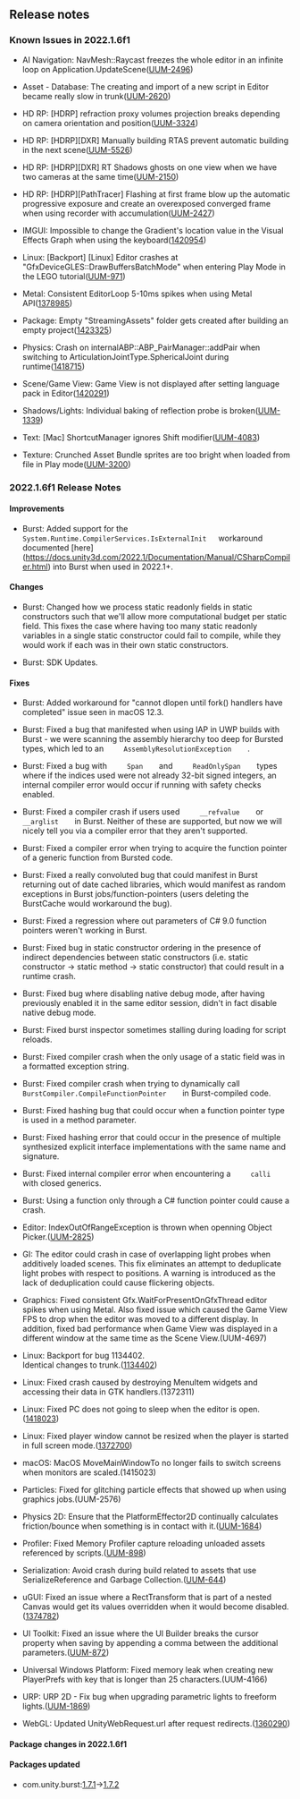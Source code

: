 ## Release notes

### Known Issues in 2022.1.6f1

-   AI Navigation: NavMesh::Raycast freezes the whole editor in an infinite loop on Application.UpdateScene([UUM-2496](https://issuetracker.unity3d.com/issues/navmesh-raycast-freezes-the-whole-editor-in-an-infinite-loop-on-application-dot-updatescene))

-   Asset - Database: The creating and import of a new script in Editor became really slow in trunk([UUM-2620](https://issuetracker.unity3d.com/issues/the-creating-and-import-of-a-new-script-in-editor-became-really-slow-in-trunk))

-   HD RP: \[HDRP\] refraction proxy volumes projection breaks depending on camera orientation and position([UUM-3324](https://issuetracker.unity3d.com/issues/hdrp-refraction-proxy-volumes-projection-breaks-depending-on-camera-orientation-and-position))

-   HD RP: \[HDRP\]\[DXR\] Manually building RTAS prevent automatic building in the next scene([UUM-5526](https://issuetracker.unity3d.com/issues/hdrp-dxr-manually-building-rtas-prevent-automatic-building-in-the-next-scene))

-   HD RP: \[HDRP\]\[DXR\] RT Shadows ghosts on one view when we have two cameras at the same time([UUM-2150](https://issuetracker.unity3d.com/issues/hdrp-dxr-rt-shadows-ghosts-on-one-view-when-we-have-two-cameras-at-the-same-time))

-   HD RP: \[HDRP\]\[PathTracer\] Flashing at first frame blow up the automatic progressive exposure and create an overexposed converged frame when using recorder with accumulation([UUM-2427](https://issuetracker.unity3d.com/issues/hdrp-pathtracer-flashing-at-first-frame-blow-up-the-automatic-progressive-exposure-and-create-an-overexposed-converged-frame-when-using-recorder-with-accumulation))

-   IMGUI: Impossible to change the Gradient\'s location value in the Visual Effects Graph when using the keyboard([1420954](https://issuetracker.unity3d.com/issues/impossible-to-change-the-gradients-location-value-in-the-visual-effects-graph-when-using-the-keyboard))

-   Linux: \[Backport\] \[Linux\] Editor crashes at \"GfxDeviceGLES::DrawBuffersBatchMode\" when entering Play Mode in the LEGO tutorial([UUM-971](https://issuetracker.unity3d.com/issues/backport-linux-editor-crashes-at-gfxdevicegles-drawbuffersbatchmode-when-entering-play-mode-in-the-lego-tutorial))

-   Metal: Consistent EditorLoop 5-10ms spikes when using Metal API([1378985](https://issuetracker.unity3d.com/issues/consistent-gfx-dot-waitforpresentongfxthread-5-10ms-spikes-when-using-metal-api))

-   Package: Empty \"StreamingAssets\" folder gets created after building an empty project([1423325](https://issuetracker.unity3d.com/issues/empty-streamingassets-folder-gets-created-after-building-an-empty-project))

-   Physics: Crash on internalABP::ABP_PairManager::addPair when switching to ArticulationJointType.SphericalJoint during runtime([1418715](https://issuetracker.unity3d.com/issues/crash-on-internalabp-abp-pairmanager-addpair-when-switching-to-articulationjointtype-dot-sphericaljoint-during-runtime))

-   Scene/Game View: Game View is not displayed after setting language pack in Editor([1420291](https://issuetracker.unity3d.com/issues/gameview-is-not-displayed-after-setting-language-pack-in-unityeditor))

-   Shadows/Lights: Individual baking of reflection probe is broken([UUM-1339](https://issuetracker.unity3d.com/issues/individual-baking-of-reflection-probe-is-broken))

-   Text: \[Mac\] ShortcutManager ignores Shift modifier([UUM-4083](https://issuetracker.unity3d.com/issues/mac-shortcutmanager-ignores-shift-modifier-1))

-   Texture: Crunched Asset Bundle sprites are too bright when loaded from file in Play mode([UUM-3200](https://issuetracker.unity3d.com/issues/crunched-asset-bundle-sprites-are-too-bright-when-loaded-from-file-in-play-mode))

### 2022.1.6f1 Release Notes

#### Improvements

-   Burst: Added support for the`     System.Runtime.CompilerServices.IsExternalInit    `workaround documented \[here\](https://docs.unity3d.com/2022.1/Documentation/Manual/CSharpCompiler.html) into Burst when used in 2022.1+.

#### Changes

-   Burst: Changed how we process static readonly fields in static constructors such that we\'ll allow more computational budget per static field. This fixes the case where having too many static readonly variables in a single static constructor could fail to compile, while they would work if each was in their own static constructors.

-   Burst: SDK Updates.

#### Fixes

-   Burst: Added workaround for \"cannot dlopen until fork() handlers have completed\" issue seen in macOS 12.3.

-   Burst: Fixed a bug that manifested when using IAP in UWP builds with Burst - we were scanning the assembly hierarchy too deep for Bursted types, which led to an`      AssemblyResolutionException     `.

-   Burst: Fixed a bug with`      Span     `and`      ReadOnlySpan     `types where if the indices used were not already 32-bit signed integers, an internal compiler error would occur if running with safety checks enabled.

-   Burst: Fixed a compiler crash if users used`      __refvalue     `or`      __arglist     `in Burst. Neither of these are supported, but now we will nicely tell you via a compiler error that they aren\'t supported.

-   Burst: Fixed a compiler error when trying to acquire the function pointer of a generic function from Bursted code.

-   Burst: Fixed a really convoluted bug that could manifest in Burst returning out of date cached libraries, which would manifest as random exceptions in Burst jobs/function-pointers (users deleting the BurstCache would workaround the bug).

-   Burst: Fixed a regression where out parameters of C# 9.0 function pointers weren\'t working in Burst.

-   Burst: Fixed bug in static constructor ordering in the presence of indirect dependencies between static constructors (i.e. static constructor -\> static method -\> static constructor) that could result in a runtime crash.

-   Burst: Fixed bug where disabling native debug mode, after having previously enabled it in the same editor session, didn\'t in fact disable native debug mode.

-   Burst: Fixed burst inspector sometimes stalling during loading for script reloads.

-   Burst: Fixed compiler crash when the only usage of a static field was in a formatted exception string.

-   Burst: Fixed compiler crash when trying to dynamically call`      BurstCompiler.CompileFunctionPointer     `in Burst-compiled code.

-   Burst: Fixed hashing bug that could occur when a function pointer type is used in a method parameter.

-   Burst: Fixed hashing error that could occur in the presence of multiple synthesized explicit interface implementations with the same name and signature.

-   Burst: Fixed internal compiler error when encountering a`      calli     `with closed generics.

-   Burst: Using a function only through a C# function pointer could cause a crash.

-   Editor: IndexOutOfRangeException is thrown when openning Object Picker.([UUM-2825](https://issuetracker.unity3d.com/issues/backport-indexoutofrangeexception-is-thrown-when-triggering-showobjectpicker-in-a-custom-node-graph))

-   GI: The editor could crash in case of overlapping light probes when additively loaded scenes. This fix eliminates an attempt to deduplicate light probes with respect to positions. A warning is introduced as the lack of deduplication could cause flickering objects.

-   Graphics: Fixed consistent Gfx.WaitForPresentOnGfxThread editor spikes when using Metal. Also fixed issue which caused the Game View FPS to drop when the editor was moved to a different display. In addition, fixed bad performance when Game View was displayed in a different window at the same time as the Scene View.(UUM-4697)

-   Linux: Backport for bug 1134402.\
    Identical changes to trunk.([1134402](https://issuetracker.unity3d.com/issues/linux-keyboard-dead-keys-are-not-reported-in-new-input-system))

-   Linux: Fixed crash caused by destroying MenuItem widgets and accessing their data in GTK handlers.(1372311)

-   Linux: Fixed PC does not going to sleep when the editor is open.([1418023](https://issuetracker.unity3d.com/issues/linux-pc-doesnt-sleep-when-the-editor-is-open))

-   Linux: Fixed player window cannot be resized when the player is started in full screen mode.([1372700](https://issuetracker.unity3d.com/issues/linux-player-window-cant-be-resized-when-the-player-is-started-in-fullscreen-mode-and-then-changed-to-windowed))

-   macOS: MacOS MoveMainWindowTo no longer fails to switch screens when monitors are scaled.(1415023)

-   Particles: Fixed for glitching particle effects that showed up when using graphics jobs.(UUM-2576)

-   Physics 2D: Ensure that the PlatformEffector2D continually calculates friction/bounce when something is in contact with it.([UUM-1684](https://issuetracker.unity3d.com/issues/platform-effector-2d-components-disabled-use-side-friction-property-doesnt-work-when-a-gameobject-is-falling-off-the-corner))

-   Profiler: Fixed Memory Profiler capture reloading unloaded assets referenced by scripts.([UUM-898](https://issuetracker.unity3d.com/issues/backport-memory-profiler-throws-object-lock-exceptions-when-capturing-editor-memory))

-   Serialization: Avoid crash during build related to assets that use SerializeReference and Garbage Collection.([UUM-644](https://issuetracker.unity3d.com/issues/crash-on-scripting-object-get-class-when-attempting-to-build-data))

-   uGUI: Fixed an issue where a RectTransform that is part of a nested Canvas would get its values overridden when it would become disabled.([1374782](https://issuetracker.unity3d.com/issues/canvas-rect-transform-is-calculated-incorrectly-when-its-a-child-of-another-canvas))

-   UI Toolkit: Fixed an issue where the UI Builder breaks the cursor property when saving by appending a comma between the additional parameters.([UUM-872](https://issuetracker.unity3d.com/issues/backport-ui-builder-breaks-cursors-parameters-in-the-uss-file-when-changing-uss-files-values-in-the-ui-builder-window))

-   Universal Windows Platform: Fixed memory leak when creating new PlayerPrefs with key that is longer than 25 characters.(UUM-4166)

-   URP: URP 2D - Fix bug when upgrading parametric lights to freeform lights.([UUM-1869](https://issuetracker.unity3d.com/issues/parametric-light-upgrade-doesnt-dirty-scene-so-upgrade-might-not-be-saved))

-   WebGL: Updated UnityWebRequest.url after request redirects.([1360290](https://issuetracker.unity3d.com/issues/unitywebrequest-dot-url-and-unitywebrequest-dot-uri-is-not-updated-when-request-is-redirected-in-webgl))

#### Package changes in 2022.1.6f1

#### Packages updated

-   com.unity.burst:[1.7.1](https://docs.unity3d.com/Packages/com.unity.burst@1.7//changelog/CHANGELOG.html)→[1.7.2](https://docs.unity3d.com/Packages/com.unity.burst@1.7//changelog/CHANGELOG.html)
